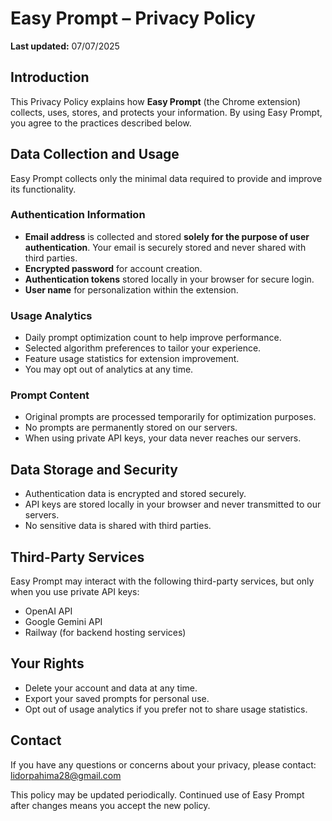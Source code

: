 
<body>
  <h1>Easy Prompt – Privacy Policy</h1>
  <p><strong>Last updated:</strong> 07/07/2025</p>

  <h2>Introduction</h2>
  <p>
    This Privacy Policy explains how <strong>Easy Prompt</strong> (the Chrome extension) collects, uses, stores, and protects your information. By using Easy Prompt, you agree to the practices described below.
  </p>

  <h2>Data Collection and Usage</h2>
  <p>
    Easy Prompt collects only the minimal data required to provide and improve its functionality.
  </p>

  <h3>Authentication Information</h3>
  <ul>
    <li>
      <strong>Email address</strong> is collected and stored <strong>solely for the purpose of user authentication</strong>. Your email is securely stored and never shared with third parties.
    </li>
    <li>
      <strong>Encrypted password</strong> for account creation.
    </li>
    <li>
      <strong>Authentication tokens</strong> stored locally in your browser for secure login.
    </li>
    <li>
      <strong>User name</strong> for personalization within the extension.
    </li>
  </ul>

  <h3>Usage Analytics</h3>
  <ul>
    <li>Daily prompt optimization count to help improve performance.</li>
    <li>Selected algorithm preferences to tailor your experience.</li>
    <li>Feature usage statistics for extension improvement.</li>
    <li>You may opt out of analytics at any time.</li>
  </ul>

  <h3>Prompt Content</h3>
  <ul>
    <li>Original prompts are processed temporarily for optimization purposes.</li>
    <li>No prompts are permanently stored on our servers.</li>
    <li>When using private API keys, your data never reaches our servers.</li>
  </ul>

  <h2>Data Storage and Security</h2>
  <ul>
    <li>Authentication data is encrypted and stored securely.</li>
    <li>API keys are stored locally in your browser and never transmitted to our servers.</li>
    <li>No sensitive data is shared with third parties.</li>
  </ul>

  <h2>Third-Party Services</h2>
  <p>
    Easy Prompt may interact with the following third-party services, but only when you use private API keys:
  </p>
  <ul>
    <li>OpenAI API</li>
    <li>Google Gemini API</li>
    <li>Railway (for backend hosting services)</li>
  </ul>

  <h2>Your Rights</h2>
  <ul>
    <li>Delete your account and data at any time.</li>
    <li>Export your saved prompts for personal use.</li>
    <li>Opt out of usage analytics if you prefer not to share usage statistics.</li>
  </ul>

  <h2>Contact</h2>
  <p>
    If you have any questions or concerns about your privacy, please contact:<br>
    <a href="mailto:lidorpahima28@gmail.com">lidorpahima28@gmail.com</a>
  </p>

  <p>
    This policy may be updated periodically. Continued use of Easy Prompt after changes means you accept the new policy.
  </p>
</body>
</html>
